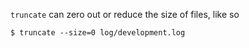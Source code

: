 `truncate` can zero out or reduce the size of files, like so

```
$ truncate --size=0 log/development.log
```
